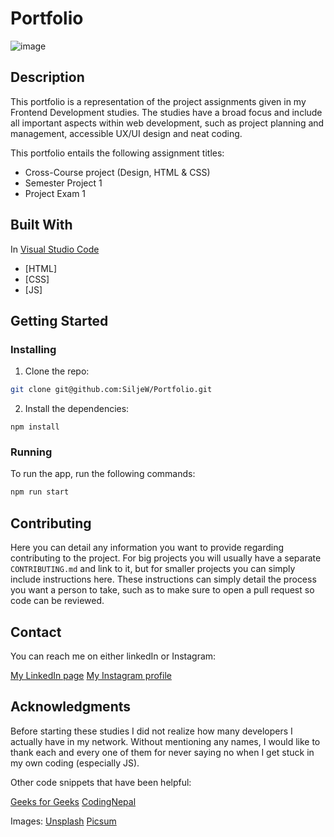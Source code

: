 # Portfolio

![image](https://siljew.github.io/Portfolio/images/logo1.jpg)


## Description

This portfolio is a representation of the project assignments given in my Frontend Development studies.
The studies have a broad focus and include all important aspects within web development, such as project planning and management, accessible UX/UI design and neat coding.

This portfolio entails the following assignment titles:

- Cross-Course project (Design, HTML & CSS)
- Semester Project 1
- Project Exam 1


## Built With

In [Visual Studio Code](https://code.visualstudio.com/)
- [HTML]
- [CSS]
- [JS]

## Getting Started

### Installing

1. Clone the repo:

```bash
git clone git@github.com:SiljeW/Portfolio.git
```

2. Install the dependencies:

```
npm install
```

### Running

To run the app, run the following commands:

```bash
npm run start
```

## Contributing

Here you can detail any information you want to provide regarding contributing to the project. For big projects you will usually have a separate `CONTRIBUTING.md` and link to it, but for smaller projects you can simply include instructions here. These instructions can simply detail the process you want a person to take, such as to make sure to open a pull request so code can be reviewed.

## Contact

You can reach me on either linkedIn or Instagram:

[My LinkedIn page](https://www.linkedin.com/in/silje-walmann-913998162)
[My Instagram profile](https://www.instagram.com/swalmann/)



## Acknowledgments

Before starting these studies I did not realize how many developers I actually have in my network. Without mentioning any names, I would like to thank each and every one of them for never saying no when I get stuck in my own coding (especially JS).

Other code snippets that have been helpful:

[Geeks for Geeks](https://www.geeksforgeeks.org/)
[CodingNepal](https://www.codingnepalweb.com/)

Images:
[Unsplash](https://unsplash.com/)
[Picsum](https://picsum.photos/images#7)
